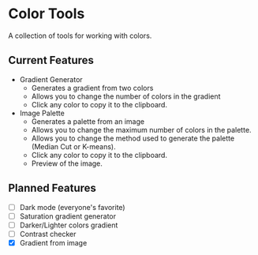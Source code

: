# Color Tools

A collection of tools for working with colors.

## Current Features

- Gradient Generator
  - Generates a gradient from two colors
  - Allows you to change the number of colors in the gradient
  - Click any color to copy it to the clipboard.
- Image Palette
  - Generates a palette from an image
  - Allows you to change the maximum number of colors in the palette.
  - Allows you to change the method used to generate the palette (Median Cut or K-means).
  - Click any color to copy it to the clipboard.
  - Preview of the image.

## Planned Features

- [ ] Dark mode (everyone's favorite)
- [ ] Saturation gradient generator
- [ ] Darker/Lighter colors gradient
- [ ] Contrast checker
- [x] Gradient from image